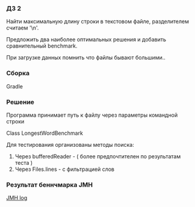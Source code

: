 ### ДЗ 2

Найти максимальную длину строки в текстовом файле, разделителем считаем '\n'.

Предложить два наиболее оптимальных решения и добавить сравнительный benchmark.

При загрузке данных помнить что файлы бывают большими..

### Сборка
Gradle  

### Решение
Программа принимает путь к файлу через параметры командной строки

Class LongestWordBenchmark

Для тестирования организованы методы поиска:
 1. Через bufferedReader - ( более предпочтителен по результатам теста )
 2. Через Files.lines - с фильтрацией слов

### Результат беннчмарка JMH
[JMH log](https://github.com/GaiverK/Enterprise/blob/master/SearchLongestWord/benchmarkResult.txt)


